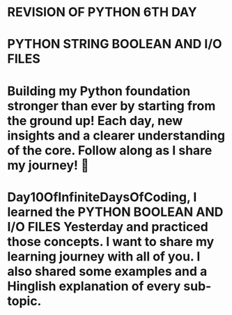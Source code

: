 #  REVISION OF PYTHON 6TH DAY 
# PYTHON STRING BOOLEAN AND I/O FILES 

# Building my Python foundation stronger than ever by starting from the ground up! Each day, new insights and a clearer understanding of the core. Follow along as I share my journey! 🌟 

# Day10OfInfiniteDaysOfCoding, I learned the PYTHON BOOLEAN AND I/O FILES Yesterday and practiced those concepts. I want to share my learning journey with all of you. I also shared some examples and a Hinglish explanation of every sub-topic.
